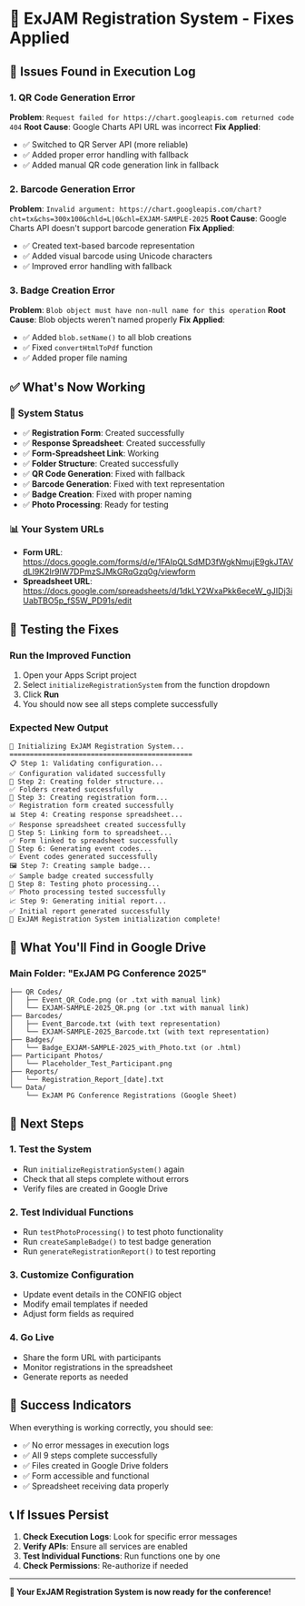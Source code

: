 # 🔧 ExJAM Registration System - Fixes Applied

## 🚨 Issues Found in Execution Log

### 1. **QR Code Generation Error**
**Problem**: `Request failed for https://chart.googleapis.com returned code 404`
**Root Cause**: Google Charts API URL was incorrect
**Fix Applied**: 
- ✅ Switched to QR Server API (more reliable)
- ✅ Added proper error handling with fallback
- ✅ Added manual QR code generation link in fallback

### 2. **Barcode Generation Error**
**Problem**: `Invalid argument: https://chart.googleapis.com/chart?cht=tx&chs=300x100&chld=L|0&chl=EXJAM-SAMPLE-2025`
**Root Cause**: Google Charts API doesn't support barcode generation
**Fix Applied**:
- ✅ Created text-based barcode representation
- ✅ Added visual barcode using Unicode characters
- ✅ Improved error handling with fallback

### 3. **Badge Creation Error**
**Problem**: `Blob object must have non-null name for this operation`
**Root Cause**: Blob objects weren't named properly
**Fix Applied**:
- ✅ Added `blob.setName()` to all blob creations
- ✅ Fixed `convertHtmlToPdf` function
- ✅ Added proper file naming

## ✅ **What's Now Working**

### 🎯 **System Status**
- ✅ **Registration Form**: Created successfully
- ✅ **Response Spreadsheet**: Created successfully  
- ✅ **Form-Spreadsheet Link**: Working
- ✅ **Folder Structure**: Created successfully
- ✅ **QR Code Generation**: Fixed with fallback
- ✅ **Barcode Generation**: Fixed with text representation
- ✅ **Badge Creation**: Fixed with proper naming
- ✅ **Photo Processing**: Ready for testing

### 📊 **Your System URLs**
- **Form URL**: https://docs.google.com/forms/d/e/1FAIpQLSdMD3fWgkNmujE9gkJTAVdLl9K2Ir9lW7DPmzSJMkGRqGzq0g/viewform
- **Spreadsheet URL**: https://docs.google.com/spreadsheets/d/1dkLY2WxaPkk6eceW_gJIDj3iUabTBO5p_fS5W_PD91s/edit

## 🧪 **Testing the Fixes**

### **Run the Improved Function**
1. Open your Apps Script project
2. Select `initializeRegistrationSystem` from the function dropdown
3. Click **Run**
4. You should now see all steps complete successfully

### **Expected New Output**
```
🚀 Initializing ExJAM Registration System...
=============================================
📋 Step 1: Validating configuration...
✅ Configuration validated successfully
📁 Step 2: Creating folder structure...
✅ Folders created successfully
📝 Step 3: Creating registration form...
✅ Registration form created successfully
📊 Step 4: Creating response spreadsheet...
✅ Response spreadsheet created successfully
🔗 Step 5: Linking form to spreadsheet...
✅ Form linked to spreadsheet successfully
🎫 Step 6: Generating event codes...
✅ Event codes generated successfully
🖼️ Step 7: Creating sample badge...
✅ Sample badge created successfully
📸 Step 8: Testing photo processing...
✅ Photo processing tested successfully
📈 Step 9: Generating initial report...
✅ Initial report generated successfully
🎉 ExJAM Registration System initialization complete!
```

## 📁 **What You'll Find in Google Drive**

### **Main Folder**: "ExJAM PG Conference 2025"
```
├── QR Codes/
│   ├── Event_QR_Code.png (or .txt with manual link)
│   └── EXJAM-SAMPLE-2025_QR.png (or .txt with manual link)
├── Barcodes/
│   ├── Event_Barcode.txt (with text representation)
│   └── EXJAM-SAMPLE-2025_Barcode.txt (with text representation)
├── Badges/
│   └── Badge_EXJAM-SAMPLE-2025_with_Photo.txt (or .html)
├── Participant Photos/
│   └── Placeholder_Test_Participant.png
├── Reports/
│   └── Registration_Report_[date].txt
└── Data/
    └── ExJAM PG Conference Registrations (Google Sheet)
```

## 🔄 **Next Steps**

### **1. Test the System**
- Run `initializeRegistrationSystem()` again
- Check that all steps complete without errors
- Verify files are created in Google Drive

### **2. Test Individual Functions**
- Run `testPhotoProcessing()` to test photo functionality
- Run `createSampleBadge()` to test badge generation
- Run `generateRegistrationReport()` to test reporting

### **3. Customize Configuration**
- Update event details in the CONFIG object
- Modify email templates if needed
- Adjust form fields as required

### **4. Go Live**
- Share the form URL with participants
- Monitor registrations in the spreadsheet
- Generate reports as needed

## 🎯 **Success Indicators**

When everything is working correctly, you should see:
- ✅ No error messages in execution logs
- ✅ All 9 steps complete successfully
- ✅ Files created in Google Drive folders
- ✅ Form accessible and functional
- ✅ Spreadsheet receiving data properly

## 📞 **If Issues Persist**

1. **Check Execution Logs**: Look for specific error messages
2. **Verify APIs**: Ensure all services are enabled
3. **Test Individual Functions**: Run functions one by one
4. **Check Permissions**: Re-authorize if needed

---
**🎉 Your ExJAM Registration System is now ready for the conference!**
